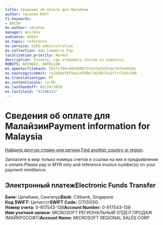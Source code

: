 ```yaml
---
title: Сведения об оплате для Малайзии
author: cmcatee-MSFT
f1.keywords:
- NOCSH
ms.author: cmcatee
manager: mnirkhe
audience: Admin
ms.topic: reference
ms.service: o365-administration
ms.collection: Adm_Commerce_Pay
localization_priority: Normal
description: Узнайте, где отправить платеж за подписку.
ROBOTS: NOINDEX, NOFOLLOW
ms.openlocfilehash: 5b5f1f04cd054808715147e24351dcf47dc0549c
ms.sourcegitcommit: ca2b58ef8f5be24f09e73620b74a1ffcf2d4c290
ms.translationtype: MT
ms.contentlocale: ru-RU
ms.lasthandoff: 02/24/2020
ms.locfileid: "42246122"
---
```

# <a name="payment-information-for-malaysia"></a><span data-ttu-id="8ff42-103">Сведения об оплате для Малайзии</span><span class="sxs-lookup"><span data-stu-id="8ff42-103">Payment information for Malaysia</span></span>

<span data-ttu-id="8ff42-104">[Найдите другую страну или регион](../billing-and-payments/pay-for-your-subscription.md).</span><span class="sxs-lookup"><span data-stu-id="8ff42-104">[Find another country or region](../billing-and-payments/pay-for-your-subscription.md).</span></span>

<span data-ttu-id="8ff42-105">Заплатите в мир только номера счетов и ссылки на них в предъявлении к оплате.</span><span class="sxs-lookup"><span data-stu-id="8ff42-105">Please pay in MYR only and reference invoice number(s) on your payment remittance.</span></span>

## <a name="electronic-funds-transfer"></a><span data-ttu-id="8ff42-106">Электронный платеж</span><span class="sxs-lookup"><span data-stu-id="8ff42-106">Electronic Funds Transfer</span></span>

<span data-ttu-id="8ff42-107">**Банк:** Цитибанк, Сингапур</span><span class="sxs-lookup"><span data-stu-id="8ff42-107">**Bank:** Citibank, Singapore</span></span>  
<span data-ttu-id="8ff42-108">**Код SWIFT:** Цитисгсг</span><span class="sxs-lookup"><span data-stu-id="8ff42-108">**SWIFT Code:** CITISGSG</span></span>  
<span data-ttu-id="8ff42-109">**Номер счета:** 0-817543-138</span><span class="sxs-lookup"><span data-stu-id="8ff42-109">**Account Number:** 0-817543-138</span></span>  
<span data-ttu-id="8ff42-110">**Имя учетной записи:** MICROSOFT РЕГИОНАЛЬНЫЙ ОТДЕЛ ПРОДАЖ (МАЙКРОСОФТ)</span><span class="sxs-lookup"><span data-stu-id="8ff42-110">**Account Name:** MICROSOFT REGIONAL SALES CORP</span></span>  